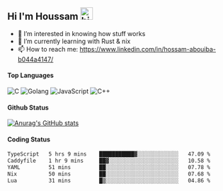 ## Hi I'm Houssam <img src="https://user-images.githubusercontent.com/1303154/88677602-1635ba80-d120-11ea-84d8-d263ba5fc3c0.gif" width="28px" alt="hi">

- 👀 I’m interested in knowing how stuff works
- 🔭 I’m currently learning with Rust & nix
- 📫 How to reach me: https://www.linkedin.com/in/hossam-abouiba-b044a4147/

#### Top Languages

![C](https://img.shields.io/badge/c-%2300599C.svg?style=for-the-badge&logo=c&logoColor=white)
![Golang](https://img.shields.io/badge/go-blue?style=for-the-badge&logo=Goland)
![JavaScript](https://img.shields.io/badge/javascript-%23323330.svg?style=for-the-badge&logo=javascript&logoColor=%23F7DF1E)
![C++](https://img.shields.io/badge/C%2B%2B-blue?style=for-the-badge&logo=C%2B%2B)


#### Github Status
[![Anurag's GitHub stats](https://github-readme-stats.vercel.app/api?username=0xhoussam&theme=tokyonight)](https://github.com/anuraghazra/github-readme-stats)

#### Coding Status
<!--START_SECTION:waka-->

```txt
TypeScript   5 hrs 9 mins    ███████████▓░░░░░░░░░░░░░   47.09 %
Caddyfile    1 hr 9 mins     ██▓░░░░░░░░░░░░░░░░░░░░░░   10.58 %
YAML         51 mins         ██░░░░░░░░░░░░░░░░░░░░░░░   07.78 %
Nix          50 mins         ██░░░░░░░░░░░░░░░░░░░░░░░   07.68 %
Lua          31 mins         █▒░░░░░░░░░░░░░░░░░░░░░░░   04.86 %
```

<!--END_SECTION:waka-->
